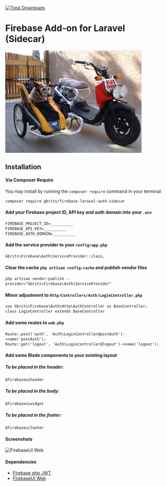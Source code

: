 [![Total Downloads](https://poser.pugx.org/gbrits/firebase-laravel-auth-sidecar/downloads)](https://packagist.org/packages/gbrits/firebase-laravel-auth-sidecar)

# Firebase Add-on for Laravel (Sidecar)

![Google Latched onto Laravel](/screenshots/sidecar.jpg)

## Installation

#### Via Composer Require

You may install by running the `composer require` command in your terminal:
```
composer require gbrits/firebase-laravel-auth-sidecar
```

#### Add your Firebase project ID, API key and auth domain into your `.env`

```
FIREBASE_PROJECT_ID=__________
FIREBASE_API_KEY=__________
FIREBASE_AUTH_DOMAIN=__________
```

#### Add the service provider to your `config/app.php`

```
Gbrits\Firebase\Auth\ServiceProvider::class,
```

#### Clear the cache `php artisan config:cache` and publish vendor files

```
php artisan vendor:publish --provider="Gbrits\Firebase\Auth\ServiceProvider"
```

#### Minor adjustment to `Http/Controllers/Auth/LoginController.php`
```
use Gbrits\Firebase\Auth\Http\AuthController as BaseController;
class LoginController extends BaseController
```

#### Add some routes to `web.php`

```
Route::post('auth', 'Auth\LoginController@postAuth')->name('postAuth');
Route::get('logout', 'Auth\LoginController@logout')->name('logout');
```

#### Add some Blade components to your existing layout

##### To be placed in the header:
```
@firebaseuiheader
```
##### To be placed in the body:
```
@firebaseuiwidget
```
##### To be placed in the footer:
```
@firebaseuifooter
```

#### Screenshots

![FirebaseUI Web](/screenshots/sign-in-providers.png)

#### Dependencies

* [Firebase php JWT](https://github.com/firebase/php-jwt)
* [FirebaseUI Web](https://github.com/firebase/firebaseui-web)
